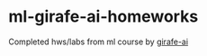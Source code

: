# ml-girafe-ai-homeworks

Completed hws/labs from ml course by [girafe-ai](https://github.com/girafe-ai/ml-course) 